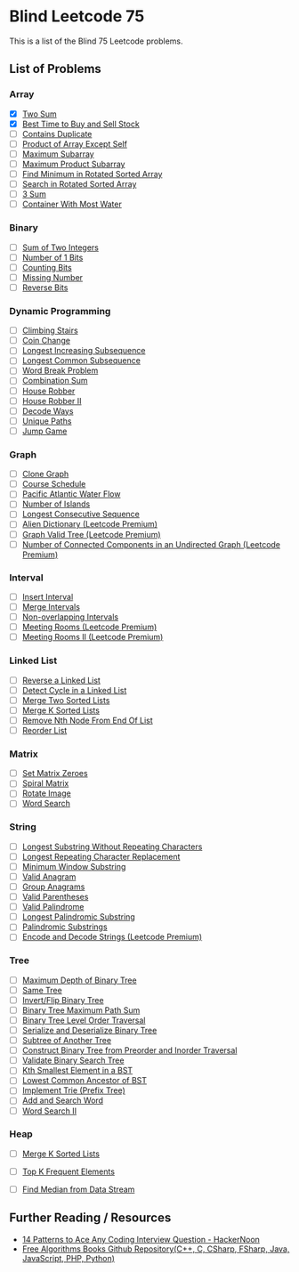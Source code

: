 # Blind Leetcode 75

This is a list of the Blind 75  Leetcode problems.

## List of Problems

### Array
 - [x] [Two Sum](https://leetcode.com/problems/two-sum/)
 - [x] [Best Time to Buy and Sell Stock](https://leetcode.com/problems/best-time-to-buy-and-sell-stock/)
 - [ ] [Contains Duplicate](https://leetcode.com/problems/contains-duplicate/)
 - [ ] [Product of Array Except Self](https://leetcode.com/problems/product-of-array-except-self/)
 - [ ] [Maximum Subarray](https://leetcode.com/problems/maximum-subarray/)
 - [ ] [Maximum Product Subarray](https://leetcode.com/problems/maximum-product-subarray/)
 - [ ] [Find Minimum in Rotated Sorted Array](https://leetcode.com/problems/find-minimum-in-rotated-sorted-array/)
 - [ ] [Search in Rotated Sorted Array](https://leetcode.com/problems/search-in-rotated-sorted-array/)
 - [ ] [3 Sum](https://leetcode.com/problems/3sum/)
 - [ ] [Container With Most Water](https://leetcode.com/problems/container-with-most-water/)

### Binary

 - [ ] [Sum of Two Integers](https://leetcode.com/problems/sum-of-two-integers/)
 - [ ] [Number of 1 Bits](https://leetcode.com/problems/number-of-1-bits/)
 - [ ] [Counting Bits](https://leetcode.com/problems/counting-bits/)
 - [ ] [Missing Number](https://leetcode.com/problems/missing-number/)
 - [ ] [Reverse Bits](https://leetcode.com/problems/reverse-bits/)

### Dynamic Programming

 - [ ] [Climbing Stairs](https://leetcode.com/problems/climbing-stairs/)
 - [ ] [Coin Change](https://leetcode.com/problems/coin-change/)
 - [ ] [Longest Increasing Subsequence](https://leetcode.com/problems/longest-increasing-subsequence/)
 - [ ] [Longest Common Subsequence](https://leetcode.com/problems/longest-common-subsequence/)
 - [ ] [Word Break Problem](https://leetcode.com/problems/word-break/)
 - [ ] [Combination Sum](https://leetcode.com/problems/combination-sum-iv/)
 - [ ] [House Robber](https://leetcode.com/problems/house-robber/)
 - [ ] [House Robber II](https://leetcode.com/problems/house-robber-ii/)
 - [ ] [Decode Ways](https://leetcode.com/problems/decode-ways/)
 - [ ] [Unique Paths](https://leetcode.com/problems/unique-paths/)
 - [ ] [Jump Game](https://leetcode.com/problems/jump-game/)

### Graph

 - [ ] [Clone Graph](https://leetcode.com/problems/clone-graph/)
 - [ ] [Course Schedule](https://leetcode.com/problems/course-schedule/)
 - [ ] [Pacific Atlantic Water Flow](https://leetcode.com/problems/pacific-atlantic-water-flow/)
 - [ ] [Number of Islands](https://leetcode.com/problems/number-of-islands/)
 - [ ] [Longest Consecutive Sequence](https://leetcode.com/problems/longest-consecutive-sequence/)
 - [ ] [Alien Dictionary (Leetcode Premium)](https://leetcode.com/problems/alien-dictionary/)
 - [ ] [Graph Valid Tree (Leetcode Premium)](https://leetcode.com/problems/graph-valid-tree/)
 - [ ] [Number of Connected Components in an Undirected Graph (Leetcode Premium)](https://leetcode.com/problems/number-of-connected-components-in-an-undirected-graph/)

### Interval

 - [ ] [Insert Interval](https://leetcode.com/problems/insert-interval/)
 - [ ] [Merge Intervals](https://leetcode.com/problems/merge-intervals/)
 - [ ] [Non-overlapping Intervals](https://leetcode.com/problems/non-overlapping-intervals/)
 - [ ] [Meeting Rooms (Leetcode Premium)](https://leetcode.com/problems/meeting-rooms/)
 - [ ] [Meeting Rooms II (Leetcode Premium)](https://leetcode.com/problems/meeting-rooms-ii/)

### Linked List

 - [ ] [Reverse a Linked List](https://leetcode.com/problems/reverse-linked-list/)
 - [ ] [Detect Cycle in a Linked List](https://leetcode.com/problems/linked-list-cycle/)
 - [ ] [Merge Two Sorted Lists](https://leetcode.com/problems/merge-two-sorted-lists/)
 - [ ] [Merge K Sorted Lists](https://leetcode.com/problems/merge-k-sorted-lists/)
 - [ ] [Remove Nth Node From End Of List](https://leetcode.com/problems/remove-nth-node-from-end-of-list/)
 - [ ] [Reorder List](https://leetcode.com/problems/reorder-list/)

### Matrix

 - [ ] [Set Matrix Zeroes](https://leetcode.com/problems/set-matrix-zeroes/)
 - [ ] [Spiral Matrix](https://leetcode.com/problems/spiral-matrix/)
 - [ ] [Rotate Image](https://leetcode.com/problems/rotate-image/)
 - [ ] [Word Search](https://leetcode.com/problems/word-search/)

### String

 - [ ] [Longest Substring Without Repeating Characters](https://leetcode.com/problems/longest-substring-without-repeating-characters/)
 - [ ] [Longest Repeating Character Replacement](https://leetcode.com/problems/longest-repeating-character-replacement/)
 - [ ] [Minimum Window Substring](https://leetcode.com/problems/minimum-window-substring/)
 - [ ] [Valid Anagram](https://leetcode.com/problems/valid-anagram/)
 - [ ] [Group Anagrams](https://leetcode.com/problems/group-anagrams/)
 - [ ] [Valid Parentheses](https://leetcode.com/problems/valid-parentheses/)
 - [ ] [Valid Palindrome](https://leetcode.com/problems/valid-palindrome/)
 - [ ] [Longest Palindromic Substring](https://leetcode.com/problems/longest-palindromic-substring/)
 - [ ] [Palindromic Substrings](https://leetcode.com/problems/palindromic-substrings/)
 - [ ] [Encode and Decode Strings (Leetcode Premium)](https://leetcode.com/problems/encode-and-decode-strings/)

### Tree

 - [ ] [Maximum Depth of Binary Tree](https://leetcode.com/problems/maximum-depth-of-binary-tree/)
 - [ ] [Same Tree](https://leetcode.com/problems/same-tree/)
 - [ ] [Invert/Flip Binary Tree](https://leetcode.com/problems/invert-binary-tree/)
 - [ ] [Binary Tree Maximum Path Sum](https://leetcode.com/problems/binary-tree-maximum-path-sum/)
 - [ ] [Binary Tree Level Order Traversal](https://leetcode.com/problems/binary-tree-level-order-traversal/)
 - [ ] [Serialize and Deserialize Binary Tree](https://leetcode.com/problems/serialize-and-deserialize-binary-tree/)
 - [ ] [Subtree of Another Tree](https://leetcode.com/problems/subtree-of-another-tree/)
 - [ ] [Construct Binary Tree from Preorder and Inorder Traversal](https://leetcode.com/problems/construct-binary-tree-from-preorder-and-inorder-traversal/)
 - [ ] [Validate Binary Search Tree](https://leetcode.com/problems/validate-binary-search-tree/)
 - [ ] [Kth Smallest Element in a BST](https://leetcode.com/problems/kth-smallest-element-in-a-bst/)
 - [ ] [Lowest Common Ancestor of BST](https://leetcode.com/problems/lowest-common-ancestor-of-a-binary-search-tree/)
 - [ ] [Implement Trie (Prefix Tree)](https://leetcode.com/problems/implement-trie-prefix-tree/)
 - [ ] [Add and Search Word](https://leetcode.com/problems/add-and-search-word-data-structure-design/)
 - [ ] [Word Search II](https://leetcode.com/problems/word-search-ii/)

### Heap

 - [ ] [Merge K Sorted Lists](https://leetcode.com/problems/merge-k-sorted-lists/)
 - [ ] [Top K Frequent Elements](https://leetcode.com/problems/top-k-frequent-elements/)
 - [ ] [Find Median from Data Stream](https://leetcode.com/problems/find-median-from-data-stream/)


## Further Reading / Resources
- [14 Patterns to Ace Any Coding Interview Question - HackerNoon](https://hackernoon.com/14-patterns-to-ace-any-coding-interview-question-c5bb3357f6ed)
- [Free Algorithms Books Github Repository(C++, C, CSharp, FSharp, Java, JavaScript, PHP, Python)](https://github.com/GauravWalia19/Free-Algorithms-Books/tree/master/Library/src)
